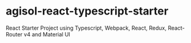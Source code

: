 # agisol-react-typescript-starter
React Starter Project using Typescript, Webpack, React, Redux, React-Router v4 and Material UI
